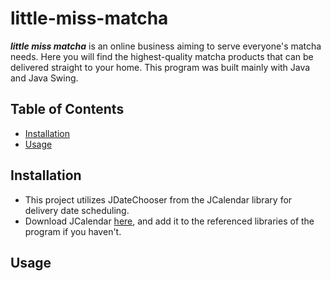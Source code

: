 # little-miss-matcha
  _**little miss matcha**_ is an online business aiming to serve everyone's matcha needs. Here you will find the highest-quality matcha products that can be delivered straight to your home. This program was built mainly with Java and Java Swing.
## Table of Contents
- [Installation](##Installation)
- [Usage](##Usage)


## Installation
* This project utilizes JDateChooser from the JCalendar library for delivery date scheduling.
* Download JCalendar [here](https://toedter.com/jcalendar/), and add it to the referenced libraries of the program if you haven't.



## Usage
